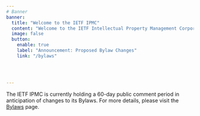 ```yaml
---
# Banner
banner:
  title: "Welcome to the IETF IPMC"
  content: "Welcome to the IETF Intellectual Property Management Corporation website."
  image: false
  button:
    enable: true
    label: "Announcement: Proposed Bylaw Changes"
    link: "/bylaws"



 
---
```


The IETF IPMC is currently holding a 60-day public comment period in anticipation of changes to its Bylaws. For more details, please visit the [Bylaws](/bylaws) page.

